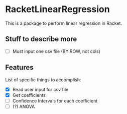 # RacketLinearRegression
This is a package to perform linear regression in Racket.

## Stuff to describe more
- [ ] Must input one csv file (BY ROW, not cols) 

## Features
List of specific things to accomplish:
- [x] Read user input for csv file
- [x] Get coefficients
- [ ] Confidence Intervals for each coefficient
- [ ] (?) ANOVA
